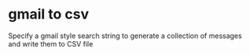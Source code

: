 # gmail to csv

Specify a gmail style search string to generate a collection of messages and write them to CSV file
